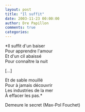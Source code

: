 ```yaml
---
layout: post
title: "Il suffit"
date: 2003-11-23 00:00:00
author: Dre Papillon
comments: true
categories: 
---
```



*Il suffit d'un baiser<br />
Pour apprendre l'amour<br />
Et d'un cil abaissé<br />
Pour connaître la nuit

[...]

Et de sable mouillé<br />
Pour à jamais découvrir<br />
Les industries de la mer<br />
À effacer les pas.*

Demeure le secret (Max-Pol Fouchet)